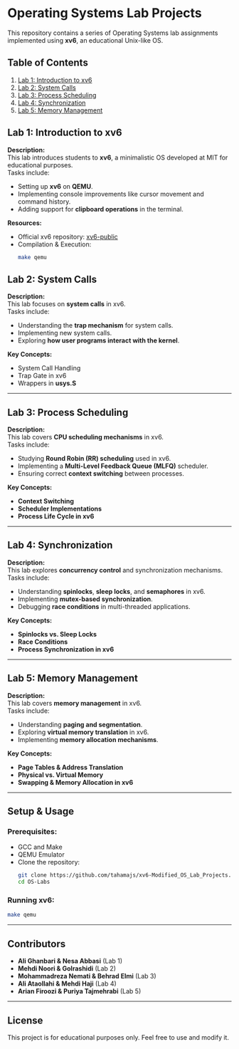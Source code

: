 
# Operating Systems Lab Projects

This repository contains a series of Operating Systems lab assignments implemented using **xv6**, an educational Unix-like OS.

## Table of Contents
1. [Lab 1: Introduction to xv6](#lab-1-introduction-to-xv6)
2. [Lab 2: System Calls](#lab-2-system-calls)
3. [Lab 3: Process Scheduling](#lab-3-process-scheduling)
4. [Lab 4: Synchronization](#lab-4-synchronization)
5. [Lab 5: Memory Management](#lab-5-memory-management)

## Lab 1: Introduction to xv6
**Description:**  
This lab introduces students to **xv6**, a minimalistic OS developed at MIT for educational purposes.  
Tasks include:
- Setting up **xv6** on **QEMU**.
- Implementing console improvements like cursor movement and command history.
- Adding support for **clipboard operations** in the terminal.

**Resources:**  
- Official xv6 repository: [xv6-public](https://github.com/mit-pdos/xv6-public)  
- Compilation & Execution:  
  ```sh
  make qemu
  ```


## Lab 2: System Calls
**Description:**  
This lab focuses on **system calls** in xv6.  
Tasks include:
- Understanding the **trap mechanism** for system calls.
- Implementing new system calls.
- Exploring **how user programs interact with the kernel**.

**Key Concepts:**  
- System Call Handling  
- Trap Gate in xv6  
- Wrappers in **usys.S**  

---

## Lab 3: Process Scheduling
**Description:**  
This lab covers **CPU scheduling mechanisms** in xv6.  
Tasks include:
- Studying **Round Robin (RR) scheduling** used in xv6.
- Implementing a **Multi-Level Feedback Queue (MLFQ)** scheduler.
- Ensuring correct **context switching** between processes.

**Key Concepts:**  
- **Context Switching**
- **Scheduler Implementations**
- **Process Life Cycle in xv6**

---

## Lab 4: Synchronization
**Description:**  
This lab explores **concurrency control** and synchronization mechanisms.  
Tasks include:
- Understanding **spinlocks**, **sleep locks**, and **semaphores** in xv6.
- Implementing **mutex-based synchronization**.
- Debugging **race conditions** in multi-threaded applications.

**Key Concepts:**  
- **Spinlocks vs. Sleep Locks**
- **Race Conditions**
- **Process Synchronization in xv6**

---

## Lab 5: Memory Management
**Description:**  
This lab covers **memory management** in xv6.  
Tasks include:
- Understanding **paging and segmentation**.
- Exploring **virtual memory translation** in xv6.
- Implementing **memory allocation mechanisms**.

**Key Concepts:**  
- **Page Tables & Address Translation**
- **Physical vs. Virtual Memory**
- **Swapping & Memory Allocation in xv6**

---

## Setup & Usage
### Prerequisites:
- GCC and Make  
- QEMU Emulator  
- Clone the repository:
  ```sh
  git clone https://github.com/tahamajs/xv6-Modified_OS_Lab_Projects.git
  cd OS-Labs
  ```

### Running xv6:
```sh
make qemu
```

---

## Contributors
- **Ali Ghanbari & Nesa Abbasi** (Lab 1)
- **Mehdi Noori & Golrashidi** (Lab 2)
- **Mohammadreza Nemati & Behrad Elmi** (Lab 3)
- **Ali Ataollahi & Mehdi Haji** (Lab 4)
- **Arian Firoozi & Puriya Tajmehrabi** (Lab 5)

---

## License
This project is for educational purposes only. Feel free to use and modify it.

